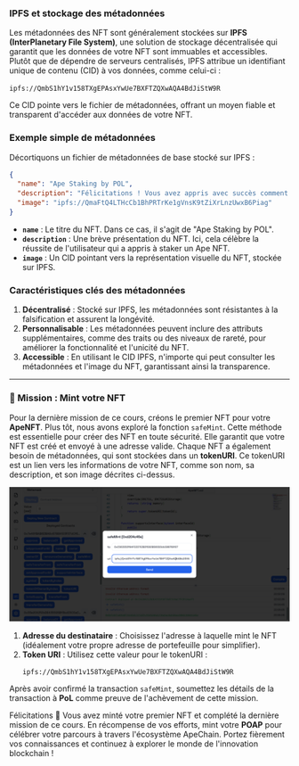### **IPFS et stockage des métadonnées**  
Les métadonnées des NFT sont généralement stockées sur **IPFS (InterPlanetary File System)**, une solution de stockage décentralisée qui garantit que les données de votre NFT sont immuables et accessibles. Plutôt que de dépendre de serveurs centralisés, IPFS attribue un identifiant unique de contenu (CID) à vos données, comme celui-ci :

`ipfs://QmbS1hY1v158TXgEPAsxYwUe7BXFTZQXwAQA4BdJiStW9R`

Ce CID pointe vers le fichier de métadonnées, offrant un moyen fiable et transparent d'accéder aux données de votre NFT.

### **Exemple simple de métadonnées**  
Décortiquons un fichier de métadonnées de base stocké sur IPFS :

```json
{
  "name": "Ape Staking by POL",
  "description": "Félicitations ! Vous avez appris avec succès comment staker un Ape NFT. Merci de faire partie de l'écosystème Ape.",
  "image": "ipfs://QmaFtQ4LTHcCb1BhPRTrKe1gVnsK9tZiXrLnzUwxB6Piag"
}
```

- **`name`** : Le titre du NFT. Dans ce cas, il s'agit de "Ape Staking by POL".
- **`description`** : Une brève présentation du NFT. Ici, cela célèbre la réussite de l'utilisateur qui a appris à staker un Ape NFT.
- **`image`** : Un CID pointant vers la représentation visuelle du NFT, stockée sur IPFS.

### **Caractéristiques clés des métadonnées**  
1. **Décentralisé** : Stocké sur IPFS, les métadonnées sont résistantes à la falsification et assurent la longévité.
2. **Personnalisable** : Les métadonnées peuvent inclure des attributs supplémentaires, comme des traits ou des niveaux de rareté, pour améliorer la fonctionnalité et l'unicité du NFT.
3. **Accessible** : En utilisant le CID IPFS, n'importe qui peut consulter les métadonnées et l'image du NFT, garantissant ainsi la transparence.

---

### 🚀 Mission : Mint votre NFT

Pour la dernière mission de ce cours, créons le premier NFT pour votre **ApeNFT**. Plus tôt, nous avons exploré la fonction `safeMint`. Cette méthode est essentielle pour créer des NFT en toute sécurité. Elle garantit que votre NFT est créé et envoyé à une adresse valide. Chaque NFT a également besoin de métadonnées, qui sont stockées dans un **tokenURI**. Ce tokenURI est un lien vers les informations de votre NFT, comme son nom, sa description, et son image décrites ci-dessus.

![](https://raw.githubusercontent.com/POLearn/build-on-apechain/refs/heads/master/content/assets/images/nft_mint.png)

1. **Adresse du destinataire** : Choisissez l'adresse à laquelle mint le NFT (idéalement votre propre adresse de portefeuille pour simplifier).
2. **Token URI** : Utilisez cette valeur pour le tokenURI :  
   ```
   ipfs://QmbS1hY1v158TXgEPAsxYwUe7BXFTZQXwAQA4BdJiStW9R
   ```

Après avoir confirmé la transaction `safeMint`, soumettez les détails de la transaction à **PoL** comme preuve de l'achèvement de cette mission.

Félicitations 🎉 Vous avez minté votre premier NFT et complété la dernière mission de ce cours. En récompense de vos efforts, mint votre **POAP** pour célébrer votre parcours à travers l'écosystème ApeChain. Portez fièrement vos connaissances et continuez à explorer le monde de l'innovation blockchain !